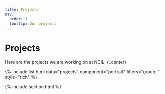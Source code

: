 ```yaml
---
title: Projects
nav:
  order: 1
  tooltip: Our projects 
---
```


# <i class="fas fa-wrench"></i>Projects

Here are the projects we are working on at NCIL:
{:.center}

{%
  include list.html
  data="projects"
  component="portrait"
  filters="group: "
  style="rich"
%}

{% include section.html %}
